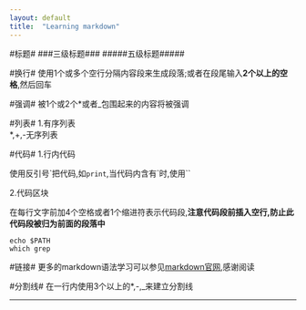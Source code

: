 ```yaml
---
layout: default 
title:  "Learning markdown"
---
```


#标题#
###三级标题###
#####五级标题#####

#换行#
使用1个或多个空行分隔内容段来生成段落;或者在段尾输入**2个以上的空格**,然后回车

#强调#
被1个或2个\*或者\_包围起来的内容将被强调

#列表#
1\.有序列表    
\*,+,-无序列表

#代码#
1.行内代码

使用反引号\`把代码,如`print`,当代码内含有\`时,使用\`\`

2.代码区块

在每行文字前加4个空格或者1个缩进符表示代码段,**注意代码段前插入空行,防止此代码段被归为前面的段落中**

    echo $PATH
    which grep

#链接#
更多的markdown语法学习可以参见[markdown官网][office site],感谢阅读

#分割线#
在一行内使用3个以上的\*,-,\_来建立分割线

[office site]:    http://daringfireball.net/projects/markdown/syntax 
****
